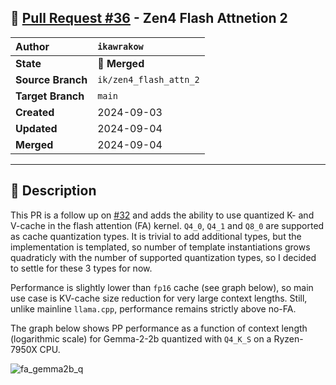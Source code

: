 ## 🔀 [Pull Request #36](https://github.com/ikawrakow/ik_llama.cpp/pull/36) - Zen4 Flash Attnetion 2

| **Author** | `ikawrakow` |
| :--- | :--- |
| **State** | 🔀 **Merged** |
| **Source Branch** | `ik/zen4_flash_attn_2` |
| **Target Branch** | `main` |
| **Created** | 2024-09-03 |
| **Updated** | 2024-09-04 |
| **Merged** | 2024-09-04 |

---

## 📄 Description

This PR is a follow up on [#32](https://github.com/ikawrakow/ik_llama.cpp/issues/32) and adds the ability to use quantized K- and V-cache in the flash attention (FA) kernel. `Q4_0`, `Q4_1` and `Q8_0` are supported as cache quantization types. It is trivial to add additional types, but the implementation is templated, so number of template instantiations grows quadraticly with the number of supported quantization types, so I decided to settle for these 3 types for now.

Performance is slightly lower than `fp16` cache (see graph below), so main use case is KV-cache size reduction for very large context lengths. Still, unlike mainline `llama.cpp`, performance remains strictly above no-FA.

The graph below shows PP performance as a function of context length (logarithmic scale) for Gemma-2-2b quantized with `Q4_K_S` on a Ryzen-7950X CPU.

![fa_gemma2b_q](https://github.com/user-attachments/assets/8e42d3eb-74f5-45ba-9d63-92d661363e60)